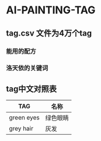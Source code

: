 # AI-PAINTING-TAG

## tag.csv 文件为4万个tag

### 能用的配方
### 洛天依的关键词

## tag中文对照表
| TAG      | 名称 |
| ----------- | ----------- |
| green eyes      | 绿色眼睛       |
| grey hair   | 灰发       |
